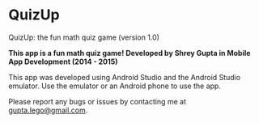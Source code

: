 QuizUp
==========

QuizUp: the fun math quiz game (version 1.0)

**This app is a fun math quiz game! Developed by Shrey Gupta in Mobile App Development (2014 - 2015)**

This app was developed using Android Studio and the Android Studio emulator. Use the emulator or an Android phone to use the app.

Please report any bugs or issues by contacting me at gupta.lego@gmail.com.
